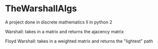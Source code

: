 # TheWarshallAlgs

A project done in discrete mathematics II  in python 2

Warshall: takes in a matrix and returns the ajacency matrix

Floyd Warshall: takes in a weighted matrix and returns the "lightest" path

